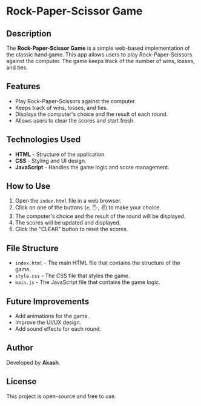 # Rock-Paper-Scissor Game

## Description
The **Rock-Paper-Scissor Game** is a simple web-based implementation of the classic hand game. This app allows users to play Rock-Paper-Scissors against the computer. The game keeps track of the number of wins, losses, and ties.

## Features
- Play Rock-Paper-Scissors against the computer.
- Keeps track of wins, losses, and ties.
- Displays the computer's choice and the result of each round.
- Allows users to clear the scores and start fresh.

## Technologies Used
- **HTML** - Structure of the application.
- **CSS** - Styling and UI design.
- **JavaScript** - Handles the game logic and score management.

## How to Use
1. Open the `index.html` file in a web browser.
2. Click on one of the buttons (✊, 🖐, ✌️) to make your choice.
3. The computer's choice and the result of the round will be displayed.
4. The scores will be updated and displayed.
5. Click the "CLEAR" button to reset the scores.

## File Structure
- `index.html` - The main HTML file that contains the structure of the game.
- `style.css` - The CSS file that styles the game.
- `main.js` - The JavaScript file that contains the game logic.

## Future Improvements
- Add animations for the game.
- Improve the UI/UX design.
- Add sound effects for each round.

## Author
Developed by **Akash**.

## License
This project is open-source and free to use.
